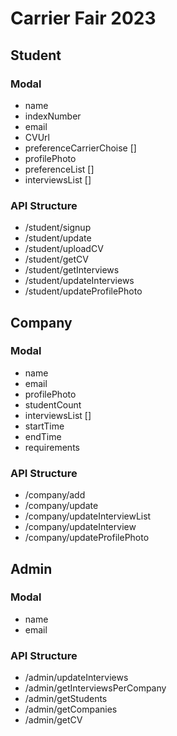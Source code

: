 # Carrier Fair 2023

## Student

### Modal

-   name
-   indexNumber
-   email
-   CVUrl
-   preferenceCarrierChoise []
-   profilePhoto
-   preferenceList []
-   interviewsList []

### API Structure

-   /student/signup
-   /student/update
-   /student/uploadCV
-   /student/getCV
-   /student/getInterviews
-   /student/updateInterviews
-   /student/updateProfilePhoto

## Company

### Modal

-   name
-   email
-   profilePhoto
-   studentCount
-   interviewsList []
-   startTime
-   endTime
-   requirements

### API Structure

-   /company/add
-   /company/update
-   /company/updateInterviewList
-   /company/updateInterview
-   /company/updateProfilePhoto

## Admin

### Modal

-   name
-   email

### API Structure

-   /admin/updateInterviews
-   /admin/getInterviewsPerCompany
-   /admin/getStudents
-   /admin/getCompanies
-   /admin/getCV
